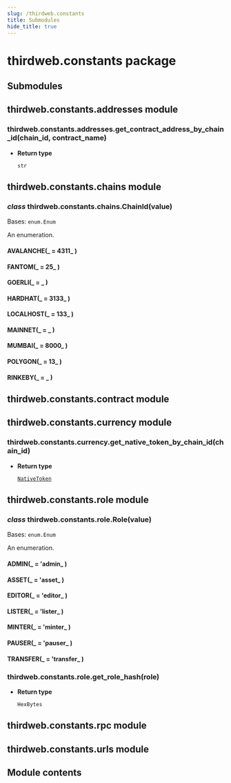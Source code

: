 ```yaml
---
slug: /thirdweb.constants
title: Submodules
hide_title: true
---
```

# thirdweb.constants package

## Submodules

## thirdweb.constants.addresses module


### thirdweb.constants.addresses.get_contract_address_by_chain_id(chain_id, contract_name)

* **Return type**

    `str`


## thirdweb.constants.chains module


### _class_ thirdweb.constants.chains.ChainId(value)
Bases: `enum.Enum`

An enumeration.


#### AVALANCHE(_ = 4311_ )

#### FANTOM(_ = 25_ )

#### GOERLI(_ = _ )

#### HARDHAT(_ = 3133_ )

#### LOCALHOST(_ = 133_ )

#### MAINNET(_ = _ )

#### MUMBAI(_ = 8000_ )

#### POLYGON(_ = 13_ )

#### RINKEBY(_ = _ )
## thirdweb.constants.contract module

## thirdweb.constants.currency module


### thirdweb.constants.currency.get_native_token_by_chain_id(chain_id)

* **Return type**

    [`NativeToken`](thirdweb.types.md#thirdweb.types.currency.NativeToken)


## thirdweb.constants.role module


### _class_ thirdweb.constants.role.Role(value)
Bases: `enum.Enum`

An enumeration.


#### ADMIN(_ = 'admin_ )

#### ASSET(_ = 'asset_ )

#### EDITOR(_ = 'editor_ )

#### LISTER(_ = 'lister_ )

#### MINTER(_ = 'minter_ )

#### PAUSER(_ = 'pauser_ )

#### TRANSFER(_ = 'transfer_ )

### thirdweb.constants.role.get_role_hash(role)

* **Return type**

    `HexBytes`


## thirdweb.constants.rpc module

## thirdweb.constants.urls module

## Module contents